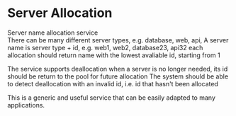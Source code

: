 # Server Allocation
Server name allocation service<br>
There can be many different server types, e.g. database, web, api,
A server name is server type + id, e.g. web1, web2, database23, api32
each allocation should return name with the lowest avaliable id, starting from 1

The service supports deallocation when a server is no longer needed, its id should
be return to the pool for future allocation
The system should be able to detect deallocation with an invalid id, i.e. id that
hasn't been allocated

This is a generic and useful service that can be easily adapted to many applications.
